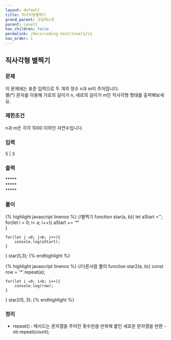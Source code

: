 ```yaml
---
layout: default
title: 직사각형별찍기
grand_parent: 코딩테스트
parent: Level1
has_children: false
permalink: /docs/coding-test/level1/v1
nav_order: 1
---
```



## **직사각형 별찍기** 

### **문제** 
이 문제에는 표준 입력으로 두 개의 정수 n과 m이 주어집니다.  
별(\*) 문자를 이용해 가로의 길이가 n, 세로의 길이가 m인 직사각형 형태를 출력해보세요.


### **제한조건**
n과 m은 각각 1000 이하인 자연수입니다.

### **입력**
5 | 3

### **출력**
\*\*\*\*\*  
\*\*\*\*\*  
\*\*\*\*\*  


### **풀이**
{% highlight javascript linenos %}
//별찍기
function star(a, b){
    let aStart ='';
    for(let i = 0; i< a; i++){
        aStart += '*'             
    }
    
    for(let j =0; j<b; j++){
        console.log(aStart);
    }
}
star(5,3);
{% endhighlight %}


{% highlight javascript linenos %}
//다른사람 풀이
function star2(a, b){
    const row = '*'.repeat(a);

    for(let i =0; i<b; i++){
        console.log(row);
    }
}
star2(5, 3);
{% endhighlight %}

### **정리**
- repeat() : 메서드는 문자열을 주어진 횟수만큼 반복해 붙인 새로운 문자열을 반환 - str.repeat(count); 
